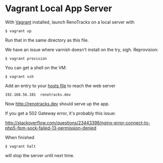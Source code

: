 # Vagrant Local App Server #

With [Vagrant](http://vagrantup.com) installed, launch RenoTracks on a local server with

```
$ vagrant up
```

Run that in the same directory as this file.

We have an issue where varnish doesn't install on the try, sigh. Reprovision:

```
$ vagrant provision
```

You can get a shell on the VM:

```
$ vagrant ssh
```

Add an entry to your [hosts file][1] to reach the web server

```
192.168.56.101  renotracks.dev
```

[1]:http://www.howtogeek.com/howto/27350/beginner-geek-how-to-edit-your-hosts-file/

Now http://renotracks.dev should serve up the app. 

If you get a 502 Gateway error, it's probably this issue:

http://stackoverflow.com/questions/23443398/nginx-error-connect-to-php5-fpm-sock-failed-13-permission-denied

When finished

```
$ vagrant halt
```

will stop the server until next time.

